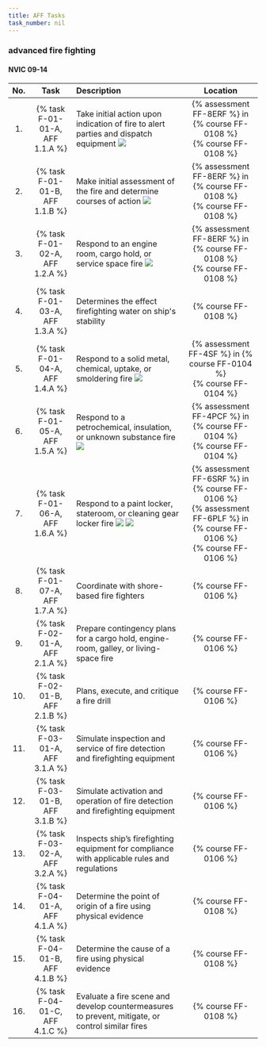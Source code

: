 ```yaml
---
title: AFF Tasks
task_number: nil
---
```



### advanced fire fighting

#### NVIC 09-14

| No.   | Task | Description | Location |
|:-----:|:----:|:------------|:-------:|
| 1. | {% task F-01-01-A, AFF 1.1.A %} | Take initial action upon indication of fire to alert parties and dispatch equipment ![]({{site.baseurl}}/assets/images/new.jpg)  | {% assessment FF-8ERF %} in {% course FF-0108 %} <br/> {% course FF-0108 %}|
| 2. | {% task F-01-01-B, AFF 1.1.B %} | Make initial assessment of the fire and determine courses of action ![]({{site.baseurl}}/assets/images/new.jpg)  | {% assessment FF-8ERF %} in {% course FF-0108 %} <br/> {% course FF-0108 %}|
| 3. | {% task F-01-02-A, AFF 1.2.A %} | Respond to an engine room, cargo hold, or service space fire ![]({{site.baseurl}}/assets/images/new.jpg)  | {% assessment FF-8ERF %} in {% course FF-0108 %} <br/> {% course FF-0108 %}|
| 4. | {% task F-01-03-A, AFF 1.3.A %} | Determines the effect firefighting water on ship's stability | {% course FF-0108 %}|
| 5. | {% task F-01-04-A, AFF 1.4.A %} | Respond to a solid metal, chemical, uptake, or smoldering fire ![]({{site.baseurl}}/assets/images/new.jpg)  | {% assessment FF-4SF %} in {% course FF-0104 %} <br/> {% course FF-0104 %}|
| 6. | {% task F-01-05-A, AFF 1.5.A %} | Respond to a petrochemical, insulation, or unknown substance fire ![]({{site.baseurl}}/assets/images/new.jpg)  | {% assessment FF-4PCF %} in {% course FF-0104 %} <br/> {% course FF-0104 %}|
| 7. | {% task F-01-06-A, AFF 1.6.A %} | Respond to a paint locker, stateroom, or cleaning gear locker fire ![]({{site.baseurl}}/assets/images/new.jpg)  ![]({{site.baseurl}}/assets/images/new.jpg)  | {% assessment FF-6SRF %} in {% course FF-0106 %} <br/> {% assessment FF-6PLF %} in {% course FF-0106 %} <br/> {% course FF-0106 %}|
| 8. | {% task F-01-07-A, AFF 1.7.A %} | Coordinate with shore-based fire fighters | {% course FF-0106 %}|
| 9. | {% task F-02-01-A, AFF 2.1.A %} | Prepare contingency plans for a cargo hold, engine-room, galley, or living-space fire | {% course FF-0106 %}|
| 10. | {% task F-02-01-B, AFF 2.1.B %} | Plans, execute, and critique a fire drill | {% course FF-0106 %}|
| 11. | {% task F-03-01-A, AFF 3.1.A %} | Simulate inspection and service of fire detection and firefighting equipment | {% course FF-0106 %}|
| 12. | {% task F-03-01-B, AFF 3.1.B %} | Simulate activation and operation of fire detection and firefighting equipment | {% course FF-0106 %}|
| 13. | {% task F-03-02-A, AFF 3.2.A %} | Inspects ship’s firefighting equipment for compliance with applicable rules and regulations | {% course FF-0106 %}|
| 14. | {% task F-04-01-A, AFF 4.1.A %} | Determine the point of origin of a fire using physical evidence | {% course FF-0108 %}|
| 15. | {% task F-04-01-B, AFF 4.1.B %} | Determine the cause of a fire using physical evidence | {% course FF-0108 %}|
| 16. | {% task F-04-01-C, AFF 4.1.C %} | Evaluate a fire scene and develop countermeasures to prevent, mitigate, or control similar fires | {% course FF-0108 %}|
